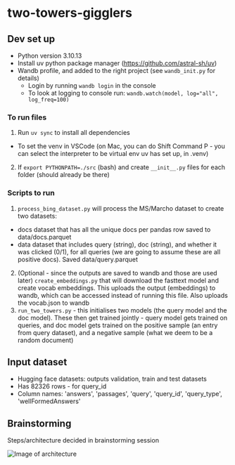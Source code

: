 # two-towers-gigglers

## Dev set up
- Python version 3.10.13
- Install uv python package manager (https://github.com/astral-sh/uv)
- Wandb profile, and added to the right project (see `wandb_init.py` for details)
    - Login by running `wandb login` in the console
    - To look at logging to console run: `wandb.watch(model, log="all", log_freq=100)`

### To run files
1. Run `uv sync` to install all dependencies
- To set the venv in VSCode (on Mac, you can do Shift Command P - you can select the interpreter to be virtual env uv has set up, in .venv) 
2. If `export PYTHONPATH=./src` (bash) and create `__init__.py` files for each folder (should already be there)

### Scripts to run
1. `process_bing_dataset.py` will process the MS/Marcho dataset to create two datasets: 
- docs dataset that has all the unique docs per pandas row saved to data/docs.parquet 
- data dataset that includes query (string), doc (string), and whether it was clicked (0/1), for all queries (we are going to assume these are all positive docs). Saved data/query.parquet
2. (Optional - since the outputs are saved to wandb and those are used later) `create_embeddings.py` that will download the fasttext model and create vocab embeddings. This uploads the output (embeddings) to wandb, which can be accessed instead of running this file. Also uploads the vocab.json to wandb
3. `run_two_towers.py` - this initialises two models (the query model and the doc model). These then get trained jointly - query model gets trained on queries, and doc model gets trained on the positive sample (an entry from query dataset), and a negative sample (what we deem to be a random document)

## Input dataset
- Hugging face datasets: outputs validation, train and test datasets
- Has 82326 rows - for query_id
- Column names: 'answers', 'passages', 'query', 'query_id', 'query_type', 'wellFormedAnswers'


## Brainstorming
Steps/architecture decided in brainstorming session

![Image of architecture](https://github.com/user-attachments/assets/9713a5dc-d4bc-445e-a6fb-79a0049e9265)